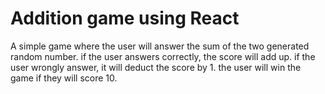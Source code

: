 # Addition game using React

A simple game where the user will answer the sum of the two generated random number.
if the user answers correctly, the score will add up. if the user wrongly answer, it will deduct the score by 1.
the user will win the game if they will score 10.
